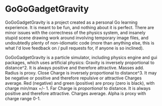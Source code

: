 # GoGoGadgetGravity

GoGoGadgetGravity is a project created as a personal Go learning experience. It is meant to be fun, and nothing about it is perfect. There are minor issues with the correctness of the physics system, and insanely stupid scene drawing work around involving temporary image files, and undoubtedly plenty of non-idiomatic code (more than anything else, this is what I'd love feedback on / pull requests for, if anyone is so inclined).

GoGoGadgetGravity is a particle simulator, including physics engine and gui packages, which uses artificial physics:
Gravity is inversely proportional to distance^2.
  It is always positive and therefore attractive.
  Masses add. Radius is proxy.
Close Charge is inversely proportional to distance^3.
  It may be negative or positive and therefore repulsive or attractive
  Charges average. Red (negative) and green (positive) are proxy (zero is black), with charge min/max +/- 1.
Far Charge is *proportional* to distance.
  It is always positive and therefore attractive.
  Charges average. Alpha is proxy with charge range  0-1.
